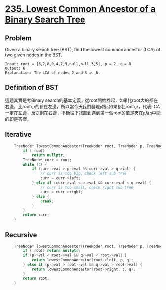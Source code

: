 # [235. Lowest Common Ancestor of a Binary Search Tree](https://leetcode.com/problems/lowest-common-ancestor-of-a-binary-search-tree/)

## Problem

Given a binary search tree (BST), find the lowest common ancestor (LCA) of two given nodes in the BST.
```
Input: root = [6,2,8,0,4,7,9,null,null,3,5], p = 2, q = 8
Output: 6
Explanation: The LCA of nodes 2 and 8 is 6.
```

## Definition of BST
這題其實是考Binary search的基本定義，從root開始找起，如果比root大的都在右邊，比root小的都在左邊，所以當今天我們發現`p`跟`q`如果都比root小，代表LCA一定在左邊，反之則在右邊，不斷往下找直到遇到第一個root的值是夾在`p`及`q`中間的即是答案。

## Iterative
```cpp
    TreeNode* lowestCommonAncestor(TreeNode* root, TreeNode* p, TreeNode* q) {
        if (!root)
            return nullptr;
        TreeNode* curr = root;
        while (1) {
            if (curr->val > p->val && curr->val > q->val) {
                // curr is too big, check left sub tree
                curr = curr->left;
            } else if (curr->val < p->val && curr->val < q->val) {
                // curr is too small, check right sub tree
                curr = curr->right;
            } else {
                break;
            }
        }
        return curr;
    }
```

## Recursive
```cpp
    TreeNode* lowestCommonAncestor(TreeNode* root, TreeNode* p, TreeNode* q) {
        if (!root) return nullptr;
        if (p->val < root->val && q->val < root->val) {
            return lowestCommonAncestor(root->left, p, q);
        } else if (p->val > root->val && q->val > root->val) {
            return lowestCommonAncestor(root->right, p, q);
        }
        return root;
    }
```